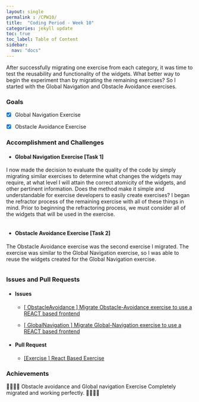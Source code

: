 ```yaml
---
layout: single
permalink : /CPW10/
title:  "Coding Period - Week 10"
categories: jekyll update
toc: true
toc_label: Table of Content
sidebar:
  nav: "docs"
---
```

After successfully migrating one exercise from each category, it was time to test the reusability and functionality of the widgets. What better way to begin the experiment than by migrating the remaining exercises? So I started with the Global Navigation and Obstacle Avoidance exercises.

### Goals

- [x] Global Navigation Exercise

- [x] Obstacle Avoidance Exercise

### Accomplishment and Challenges

* #### Global Navigation Exercise \[Task 1\]

I now made the decision to evaluate the quality of the code by simply migrating similar exercises to determine what changes the widgets may require, at what level I will attain the correct atomicity of the widgets, and other pertinent information. Does the method make it simple and understandable for exercise developers to easily create exercises? I began the refractor process of the remaining exercise with all of these things in mind.
Prior to beginning the refractoring process, we must consider all of the widgets that will be used in the exercise.

<img src="{{ site.url }}{{ site.baseurl }}/assets/images/global_navigation.png" alt="" class="full">


* #### Obstacle Avoidance Exercise \[Task 2\]

The Obstacle Avoidance exercise was the second exercise I migrated. The exercise was similar to the Global Navigation exercise, so I was able to reuse the widgets created for the Global Navigation exercise.

<img src="{{ site.url }}{{ site.baseurl }}/assets/images/obstacle_avoidance.png" alt="" class="full">


### Issues and Pull Requests

* #### Issues

  - [\[ ObstacleAvoidance \] Migrate Obstacle-Avoidance exercise to use a REACT based frontend ](https://github.com/JdeRobot/RoboticsAcademy/issues/1807)

  - [ \[ GlobalNavigation \] Migrate Global-Navigation exercise to use a REACT based frontend](https://github.com/JdeRobot/RoboticsAcademy/issues/1808)

* #### Pull Request

  - [ \[Exercise \] React Based Exercise ](https://github.com/JdeRobot/RoboticsAcademy/pull/1805)

### Achievements

🎉🎊🙌🏻 Obstacle avoidance and Global navigation Exercise Completely migrated and working perfectly. 🎉🎊🙌🏻 

<!-- * Exercise - [ Obstacle Avoidance React](https://youtu.be/YMMQVo_3oh8)

<iframe width="420" height="315" src="http://www.youtube.com/embed/YMMQVo_3oh8" frameborder="0" allowfullscreen></iframe> -->

<!-- * Exercise - [ Global Navigation React](https://youtu.be/YMMQVo_3oh8)

<iframe width="420" height="315" src="http://www.youtube.com/embed/YMMQVo_3oh8" frameborder="0" allowfullscreen></iframe> -->